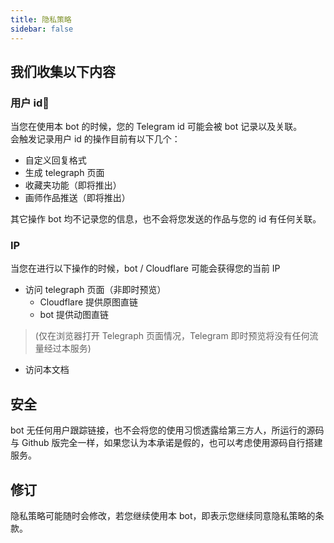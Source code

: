 ```yaml
---
title: 隐私策略
sidebar: false
---
```


## 我们收集以下内容

### 用户 id
当您在使用本 bot 的时候，您的 Telegram id 可能会被 bot 记录以及关联。  
会触发记录用户 id 的操作目前有以下几个：  

- 自定义回复格式
- 生成 telegraph 页面
- 收藏夹功能（即将推出）
- 画师作品推送（即将推出）

其它操作 bot 均不记录您的信息，也不会将您发送的作品与您的 id 有任何关联。

### IP
当您在进行以下操作的时候，bot / Cloudflare 可能会获得您的当前 IP  

- 访问 telegraph 页面（非即时预览）
    - Cloudflare 提供原图直链
    - bot 提供动图直链

> (仅在浏览器打开 Telegraph 页面情况，Telegram 即时预览将没有任何流量经过本服务)
- 访问本文档


## 安全
bot 无任何用户跟踪链接，也不会将您的使用习惯透露给第三方人，所运行的源码与 Github 版完全一样，如果您认为本承诺是假的，也可以考虑使用源码自行搭建服务。

## 修订
隐私策略可能随时会修改，若您继续使用本 bot，即表示您继续同意隐私策略的条款。